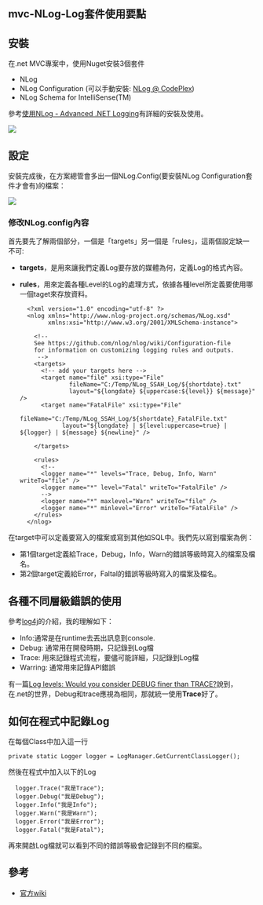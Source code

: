 mvc-NLog-Log套件使用要點
------

## 安裝
在.net MVC專案中，使用Nuget安裝3個套件

* NLog
* NLog Configuration (可以手動安裝: [NLog @ CodePlex](http://nlog.codeplex.com/releases/))
* NLog Schema for IntelliSense(TM)

參考[使用NLog - Advanced .NET Logging](http://kevintsengtw.blogspot.tw/2011/10/nlog-advanced-net-logging-1.html#.VGqgS_mUdGZ)有詳細的安裝及使用。

![](https://googledrive.com/host/0B7okXOykSneqbmd4aXdNZzhMQ1E)

## 設定

安裝完成後，在方案總管會多出一個NLog.Config(要安裝NLog Configuration套件才會有)的檔案：

![](https://googledrive.com/host/0B7okXOykSneqUDBfTHBiRWVadTA)

### 修改NLog.config內容
首先要先了解兩個部分，一個是「targets」另一個是「rules」，這兩個設定缺一不可:

* **targets**，是用來讓我們定義Log要存放的媒體為何，定義Log的格式內容。
* **rules**，用來定義各種Level的Log的處理方式，依據各種level所定義要使用哪一個taget來存放資料。

		<?xml version="1.0" encoding="utf-8" ?>
		<nlog xmlns="http://www.nlog-project.org/schemas/NLog.xsd"
		      xmlns:xsi="http://www.w3.org/2001/XMLSchema-instance">
		
		  <!-- 
		  See https://github.com/nlog/nlog/wiki/Configuration-file 
		  for information on customizing logging rules and outputs.
		   -->
		  <targets>
		    <!-- add your targets here -->
		    <target name="file" xsi:type="File"
		            fileName="C:/Temp/NLog_SSAH_Log/${shortdate}.txt" 
		            layout="${longdate} ${uppercase:${level}} ${message}" />
		    <target name="FatalFile" xsi:type="File"
		          fileName="C:/Temp/NLog_SSAH_Log/${shortdate}_FatalFile.txt"
		          layout="${longdate} | ${level:uppercase=true} | ${logger} | ${message} ${newline}" />
	
		  </targets>
		
		  <rules>
		    <!--
		    <logger name="*" levels="Trace, Debug, Info, Warn" writeTo="file" />
			<logger name="*" level="Fatal" writeTo="FatalFile" />
		    -->
		    <logger name="*" maxlevel="Warn" writeTo="file" />
		    <logger name="*" minlevel="Error" writeTo="FatalFile" />
		  </rules>
		</nlog>

在target中可以定義要寫入的檔案或寫到其他如SQL中。我們先以寫到檔案為例：
* 第1個target定義給Trace，Debug，Info，Warn的錯誤等級時寫入的檔案及檔名。
* 第2個target定義給Error，Faltal的錯誤等級時寫入的檔案及檔名。

## 各種不同層級錯誤的使用
參考[log4j](http://en.wikipedia.org/wiki/Log4j)的介紹，我的理解如下：

* Info:通常是在runtime去丟出訊息到console.
* Debug: 通常用在開發時期，只記錄到Log檔
* Trace: 用來記錄程式流程，要儘可能詳細，只記錄到Log檔
* Warring: 通常用來記錄API錯誤

有一篇[Log levels: Would you consider DEBUG finer than TRACE?](http://stackoverflow.com/questions/11185872/log-levels-would-you-consider-debug-finer-than-trace)說到，在.net的世界，Debug和trace應視為相同，那就統一使用**Trace**好了。

## 如何在程式中記錄Log
在每個Class中加入這一行

	private static Logger logger = LogManager.GetCurrentClassLogger();
然後在程式中加入以下的Log

      logger.Trace("我是Trace");
      logger.Debug("我是Debug");
      logger.Info("我是Info");
      logger.Warn("我是Warn");
      logger.Error("我是Error");
      logger.Fatal("我是Fatal");
再來開啟Log檔就可以看到不同的錯誤等級會記錄到不同的檔案。

## 參考
* [官方wiki](https://github.com/nlog/NLog/wiki/Configuration-file)

